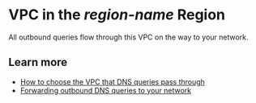 # VPC in the *region\-name* Region<a name="resolver-outbound-endpoint-vpc"></a>

All outbound queries flow through this VPC on the way to your network\.

## Learn more<a name="resolver-outbound-endpoint-vpc-learn-more"></a>
+ [How to choose the VPC that DNS queries pass through](https://docs.aws.amazon.com/Route53/latest/DeveloperGuide/resolver.html#resolver-choose-vpc)
+ [Forwarding outbound DNS queries to your network](https://docs.aws.amazon.com/Route53/latest/DeveloperGuide/resolver-forwarding-outbound-queries.html)